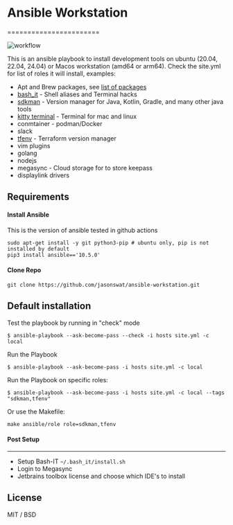 # Ansible Workstation
=======================

![workflow](https://github.com/jasonswat/ansible-workstation/actions/workflows/build.yml/badge.svg?branch=main)


This is an ansible playbook to install development tools on
ubuntu (20.04, 22.04, 24.04) or Macos workstation (amd64 or arm64).
Check the site.yml for list of roles it will install, examples:

  - Apt and Brew packages, see [list of packages](https://github.com/jasonswat/ansible-workstation/blob/master/roles/common/defaults/main.yml)
  - [bash_it](https://github.com/Bash-it/bash-it) - Shell aliases and Terminal hacks
  - [sdkman](https://sdkman.io/) - Version manager for Java, Kotlin, Gradle, and many other java tools
  - [kitty terminal](https://sw.kovidgoyal.net/kitty) - Terminal for mac and linux
  - conmtainer - podman/Docker
  - slack
  - [tfenv](https://github.com/tfutils/tfenv) - Terraform version manager
  - vim plugins
  - golang
  - nodejs
  - megasync - Cloud storage for to store keepass
  - displaylink drivers 

Requirements
-----------

#### Install Ansible

This is the version of ansible tested in github actions 

```
sudo apt-get install -y git python3-pip # ubuntu only, pip is not installed by default
pip3 install ansible=='10.5.0'
```

#### Clone Repo

```
git clone https://github.com/jasonswat/ansible-workstation.git
```

Default installation
--------------------

Test the playbook by running in "check" mode

```
$ ansible-playbook --ask-become-pass --check -i hosts site.yml -c local
```

Run the Playbook

```
$ ansible-playbook --ask-become-pass -i hosts site.yml -c local
```

Run the Playbook on specific roles:

```
$ ansible-playbook --ask-become-pass -i hosts site.yml -c local --tags "sdkman,tfenv"
```

Or use the Makefile:

```
make ansible/role role=sdkman,tfenv
```


#### Post Setup
------------

 * Setup Bash-IT `~/.bash_it/install.sh`
 * Login to Megasync
 * Jetbrains toolbox license and choose which IDE's to install 


License
-------

MIT / BSD
